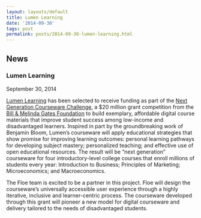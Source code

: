 ```yaml
---
layout: layouts/default
title: Lumen Learning
date: '2014-09-30'
tags: post
permalink: posts/2014-09-30-lumen-learning.html
---
```

<article class="floe-content floe-news-item">
                <h2> News </h2>
                <h3>Lumen Learning</h3>
                <time class="floe-date" datetime="2014-09-30">September 30, 2014</time>
                <p><a href="http://lumenlearning.com/">Lumen Learning</a> has been selected to receive funding as part of the
                    <a href="https://www.gatesfoundation.org/Media-Center/Press-Releases/2014/09/Gates-Foundation-Announces-Finalists-for-$20-Million-in-Digital-Courseware-Investments">Next Generation Courseware Challenge</a>,
                    a $20 million grant competition from the <a href="http://www.gatesfoundation.org/">Bill & Melinda Gates Foundation</a>
                    to build exemplary, affordable digital course materials that improve student success among low-income
                    and disadvantaged learners. Inspired in part by the groundbreaking work of Benjamin Bloom, Lumen’s
                    courseware will apply educational strategies that show promise for improving learning outcomes: personal
                    learning pathways for developing subject mastery; personalized teaching; and effective use of open
                    educational resources. The result will be “next generation” courseware for four introductory-level
                    college courses that enroll millions of students every year: Introduction to Business; Principles of
                    Marketing; Microeconomics; and Macroeconomics.</p>
                <p>The Floe team is excited to be a partner in this project. Floe will design the courseware’s universally
                    accessible user experience through a highly iterative, inclusive and learner-centric process.
                    The courseware developed through this grant will pioneer a new model for digital courseware and
                    delivery tailored to the needs of disadvantaged students.</p>
            </article>
